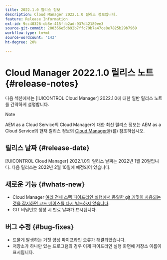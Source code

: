 ```yaml
---
title: 2022.1.0 릴리스 정보
description: Cloud Manager 2022.1.0 릴리스 정보입니다.
feature: Release Information
exl-id: 9cc40326-cb8e-415f-b2ad-937d42189ee3
source-git-commit: 200366e5db92b7ffc79b7a47ce8e7825b29b7969
workflow-type: tm+mt
source-wordcount: '143'
ht-degree: 20%

---
```


# Cloud Manager 2022.1.0 릴리스 노트 {#release-notes}

다음 섹션에서는 [!UICONTROL Cloud Manager] 2022.1.0에 대한 일반 릴리스 노트를 간략하게 설명합니다.

>[!NOTE]
>
>AEM as a Cloud Service의 Cloud Manager에 대한 최신 릴리스 정보는 AEM as a Cloud Service의 현재 릴리스 정보의 [Cloud Manager](https://experienceleague.adobe.com/docs/experience-manager-cloud-service/content/implementing/using-cloud-manager/release-notes-cloud-manager/release-notes-cm-current.html)을(를) 참조하십시오.

## 릴리스 날짜 {#release-date}

[!UICONTROL Cloud Manager] 2022.1.0의 릴리스 날짜는 2022년 1월 20일입니다. 다음 릴리스는 2022년 2월 10일에 예정되어 있습니다.

## 새로운 기능 {#whats-new}

* Cloud Manager [여러 전체 스택 파이프라인 실행에서 동일한 git 커밋이 사용되는 것을 감지하면 코드 베이스를 다시 빌드하지 않습니다](/help/getting-started/project-setup.md#build-artifact-reuse).
* GIT 비밀번호 생성 시 만료 날짜가 표시됩니다.

## 버그 수정 {#bug-fixes}

* 드물게 발생하는 거짓 양성 파이프라인 오류가 해결되었습니다.
* 저장소가 하나만 있는 프로그램의 경우 이제 파이프라인 실행 화면에 저장소 이름이 표시됩니다.
